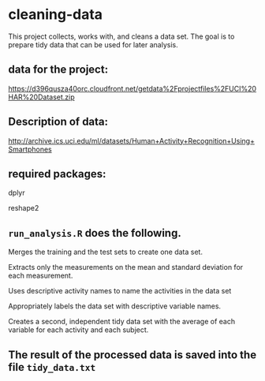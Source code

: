 # cleaning-data

This project collects, works with, and cleans a data set. The goal is to prepare tidy data that can be used for later analysis. 

## data for the project:

https://d396qusza40orc.cloudfront.net/getdata%2Fprojectfiles%2FUCI%20HAR%20Dataset.zip

## Description of data:

http://archive.ics.uci.edu/ml/datasets/Human+Activity+Recognition+Using+Smartphones

## required packages:
dplyr

reshape2

## ```run_analysis.R``` does the following.

Merges the training and the test sets to create one data set.

Extracts only the measurements on the mean and standard deviation for each measurement.

Uses descriptive activity names to name the activities in the data set

Appropriately labels the data set with descriptive variable names.

Creates a second, independent tidy data set with the average of each variable for each activity and each subject.

## The result of the processed data is saved into the file ```tidy_data.txt```
